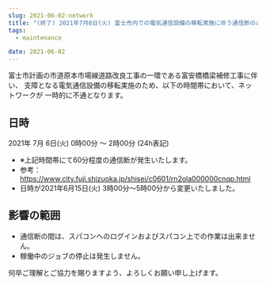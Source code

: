 ```yaml
---
slug: 2021-06-02-network
title: "(終了) 2021年7月6日(火) 富士市内での電気通信設備の移転実施に伴う通信断のお知らせ"
tags:
  - maintenance

date: 2021-06-02
---
```



富士市計画の市道原本市場線道路改良工事の一環である富安橋橋梁補修工事に伴い、
支障となる電気通信設備の移転実施のため、以下の時間帯において、ネットワークが
一時的に不通となります。



## 日時

<!-- truncate -->

2021年 7月 6日(火)  0時00分 ～ 2時00分 (24h表記)
  - ※上記時間帯にて60分程度の通信断が発生いたします。
  - 参考：https://www.city.fuji.shizuoka.jp/shisei/c0601/rn2ola000000cnqp.html
  - 日時が2021年6月15日(火) 3時00分～5時00分から変更いたしました。

## 影響の範囲
  - 通信断の間は、スパコンへのログインおよびスパコン上での作業は出来ません。
  - 稼働中のジョブの停止は発生しません。


何卒ご理解とご協力を賜りますよう、よろしくお願い申し上げます。
